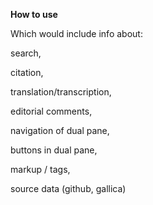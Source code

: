 **How to use**

Which would include info about:

search,

citation,

translation/transcription,

editorial comments,

navigation of dual pane,

buttons in dual pane,

markup / tags,

source data (github, gallica)
